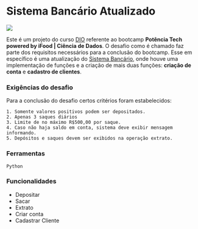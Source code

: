 # Sistema Bancário Atualizado
![](https://hermes.digitalinnovation.one/assets/diome/logo-full.svg)

Este é um projeto do curso [DIO](www.dio.me) referente ao bootcamp **Potência Tech powered by iFood | Ciência de Dados**.
O desafio como é chamado faz parte dos requisitos necessários para a conclusão do bootcamp.
Esse em específico é uma atualização do [Sistema Bancário](https://github.com/matteeussPei/Sistema-Bancario), onde houve uma implementação de funções e
a criação de mais duas funções: **criação de conta** e **cadastro de clientes**.



### Exigências do desafio

Para a conclusão do desafio certos critérios foram estabelecidos:

    1. Somente valores positivos podem ser depositados.
    2. Apenas 3 saques diários 
    3. Limite de no máximo R$500,00 por saque.
    4. Caso não haja saldo em conta, sistema deve exibir mensagem informando. 
    5. Depósitos e saques devem ser exibidos na operação extrato.


### Ferramentas

`Python`


### Funcionalidades

- Depositar
- Sacar
- Extrato
- Criar conta
- Cadastrar Cliente
